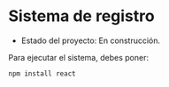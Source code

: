 <h1> Sistema de registro </h1>

- Estado del proyecto: En construcción. 

Para ejecutar el sistema, debes poner:

```npm install react```
